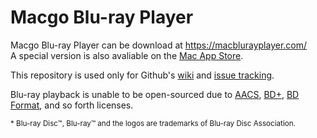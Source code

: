 # Macgo Blu-ray Player

Macgo Blu-ray Player can be download at https://macblurayplayer.com/  
A special version is also avaliable on the [Mac App Store](https://itunes.apple.com/us/app/macgo-blu-ray-player/id1321354161?ls=1&mt=12).

This repository is used only for Github's [wiki] and [issue tracking].

Blu-ray playback is unable to be open-sourced due to [AACS], [BD+], [BD Format], and so forth licenses.

[wiki]: https://github.com/macgo-player/bluray-player/wiki
[issue tracking]: https://github.com/macgo-player/bluray-player/issues
[AACS]: http://www.aacsla.com/
[BD+]: http://www.bdplusllc.com/
[BD Format]: http://www.blu-raydisc.info/

<sup>* Blu-ray Disc™, Blu-ray™ and the logos are trademarks of Blu-ray Disc Association.</sup>

